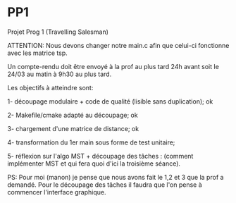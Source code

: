 PP1
===

Projet Prog 1 (Travelling Salesman)

ATTENTION: Nous devons changer notre main.c afin que celui-ci fonctionne avec les matrice tsp.


Un compte-rendu doit être envoyé à la prof au plus tard 24h avant soit le 24/03
au matin à 9h30 au plus tard.

Les objectifs à atteindre sont:

1- découpage modulaire + code de qualité (lisible sans duplication); ok

2- Makefile/cmake adapté au découpage; ok

3- chargement d'une matrice de distance; ok

4- transformation du 1er main sous forme de test unitaire; 

5- réflexion sur l'algo MST + découpage des tâches : (comment
implémenter MST et qui fera quoi d'ici la troisième séance).


PS:
Pour moi (manon) je pense que nous avons fait le 1,2 et 3 que la prof a demandé.
Pour le découpage des tâches il faudra que l'on pense à commencer l'interface graphique.